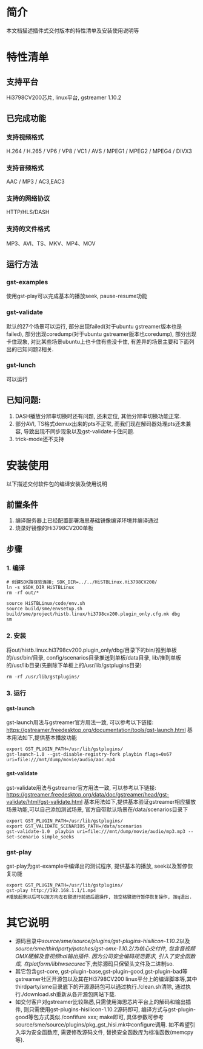 # 简介
本文档描述插件式交付版本的特性清单及安装使用说明等


# 特性清单

## 支持平台
Hi3798CV200芯片, linux平台, gstreamer 1.10.2

## 已完成功能
### 支持视频格式
H.264 / H.265 / VP6 / VP8 / VC1 / AVS / MPEG1 / MPEG2 / MPEG4 / DIVX3
### 支持音频格式
AAC / MP3 / AC3,EAC3
### 支持的网络协议
HTTP/HLS/DASH
### 支持的文件格式
MP3、AVI、TS、MKV、MP4、MOV

## 运行方法
### gst-examples
使用gst-play可以完成基本的播放seek, pause-resume功能
### gst-validate
默认的27个场景可以运行, 部分出现failed(对于ubuntu gstreamer版本也是failed), 部分出现coredump(对于ubuntu gstreamer版本也coredump), 部分出现卡住现象, 对比某些场景ubuntu上也卡住有些没卡住, 有差异的场景主要和下面列出的已知问题2相关.
### gst-lunch
可以运行

## 已知问题:
1. DASH播放分辨率切换时还有问题, 还未定位, 其他分辨率切换功能正常.
2. 部分AVI, TS格式demux出来的pts不正常, 而我们现在解码器处理pts还未兼容, 导致出现不同步现象以及gst-validate卡住问题.
3. trick-mode还不支持


# 安装使用
以下描述交付软件包的编译安装及使用说明

## 前置条件
1. 编译服务器上已经配置部署海思基础镜像编译环境并编译通过
2. 烧录好镜像的Hi3798CV200单板

## 步骤
### 1. 编译
```
# 创建SDK路径软连接; SDK_DIR=../../HiSTBLinux.Hi3798CV200/
ln -s $SDK_DIR HiSTBLinux
rm -rf out/*

source HiSTBLinux/code/env.sh
source build/sme/envsetup.sh build/sme/project/histb.linux/hi3798cv200.plugin_only.cfg.mk dbg
sm
```
### 2. 安装
将out/histb.linux.hi3798cv200.plugin_only/dbg/目录下的bin/推到单板的/usr/bin/目录, config/scenarios目录推送到单板/data目录, lib/推到单板的/usr/lib目录(先删除下单板上的/usr/lib/gstplugins目录)
```
rm -rf /usr/lib/gstplugins/
```
### 3. 运行
#### gst-launch
gst-launch用法与gstreamer官方用法一致, 可以参考以下链接: https://gstreamer.freedesktop.org/documentation/tools/gst-launch.html
基本用法如下,提供基本播放功能
```
export GST_PLUGIN_PATH=/usr/lib/gstplugins/
gst-launch-1.0 --gst-disable-registry-fork playbin flags=0x67 uri=file:///mnt/dump/movie/audio/aac.mp4
```
#### gst-validate
gst-validate用法与gstreamer官方用法一致, 可以参考以下链接: https://gstreamer.freedesktop.org/data/doc/gstreamer/head/gst-validate/html/gst-validate.html
基本用法如下,提供基本验证gstreamer相应播放场景功能,可以自己添加测试场景, 官方自带默认场景在/data/scenarios目录下
```
export GST_PLUGIN_PATH=/usr/lib/gstplugins/
export GST_VALIDATE_SCENARIOS_PATH=/data/scenarios
gst-validate-1.0  playbin uri=file:///mnt/dump/movie/audio/mp3.mp3 --set-scenario simple_seeks
```
### gst-play
gst-play为gst-example中编译出的测试程序, 提供基本的播放, seek以及暂停恢复功能
```
export GST_PLUGIN_PATH=/usr/lib/gstplugins/
gst-play http://192.168.1.1/1.mp4
#播放起来以后可以按方向左右键进行前进后退操作, 按空格键进行暂停恢复操作, 按q退出.
```


# 其它说明
- 源码目录中*source/sme/source/plugins/gst-plugins-hisilicon-1.10.2*以及*source/sme/thirdparty/patches/gst-omx-1.10.2/*为核心交付件, 包含音视频OMX硬解及音视频hal输出插件. 因为公司安全编码规范要求, 引入了安全函数库, 在*platform/libhwsecurec*下,去除源码只保留头文件及二进制so.
- 其它包含gst-core, gst-plugin-base,gst-plugin-good,gst-plugin-bad等gstreamer社区开源包以及其在Hi3798CV200 linux平台上的编译脚本等,其中thirdparty/sme目录底下的开源源码包可以通过执行./clean.sh清除, 通过执行./download.sh重新从各开源包网站下载.
- 如交付客户对gstreamer比较熟悉,只需使用海思芯片平台上的解码和输出插件, 则只需使用gst-plugins-hisilicon-1.10.2源码即可, 编译方式与gst-plugin-good等包方式类似./confifure xxx; make即可, 具体参数可参考source/sme/source/plugins/pkg_gst_hisi.mk中configure调用. 如不希望引入华为安全函数库, 需要修改源码文件, 替换安全函数库为标准函数(memcpy等).
